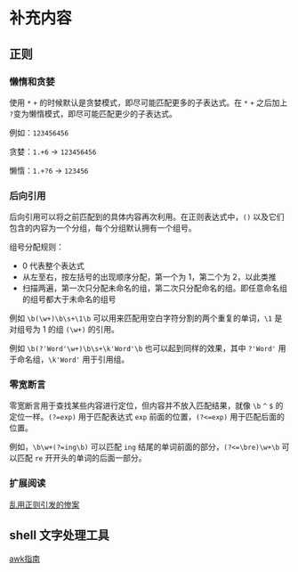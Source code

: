 # 补充内容

## 正则

### 懒惰和贪婪

使用 `*` `+` 的时候默认是贪婪模式，即尽可能匹配更多的子表达式。在 `*` `+` 之后加上 `?`变为懒惰模式，即尽可能匹配更少的子表达式。

例如：`123456456`

贪婪：`1.+6` -> `123456456`

懒惰：`1.+?6` -> `123456`

### 后向引用

后向引用可以将之前匹配到的具体内容再次利用。在正则表达式中，`()` 以及它们包含的内容为一个分组，每个分组默认拥有一个组号。

组号分配规则：

- 0 代表整个表达式
- 从左至右，按左括号的出现顺序分配，第一个为 1，第二个为 2，以此类推
- 扫描两遍，第一次只分配未命名的组，第二次只分配命名的组。即任意命名组的组号都大于未命名的组号

例如 `\b(\w+)\b\s+\1\b` 可以用来匹配用空白字符分割的两个重复的单词，`\1` 是对组号为 1 的组 `(\w+)` 的引用。

例如 `\b(?'Word'\w+)\b\s+\k'Word'\b` 也可以起到同样的效果，其中 `?'Word'` 用于命名组，`\k'Word'` 用于引用组。                   

### 零宽断言

零宽断言用于查找某些内容进行定位，但内容并不放入匹配结果，就像 `\b` `^` `$` 的定位一样。`(?=exp)` 用于匹配表达式 `exp` 前面的位置，`(?<=exp)` 用于匹配后面的位置。

例如，`\b\w+(?=ing\b)` 可以匹配 `ing` 结尾的单词前面的部分，`(?<=\bre)\w+\b` 可以匹配 `re` 开开头的单词的后面一部分。

### 扩展阅读

[乱用正则引发的惨案](https://zhuanlan.zhihu.com/p/46294360)

## shell 文字处理工具

[awk指南](https://awk.readthedocs.io/en/latest/chapter-one.html)